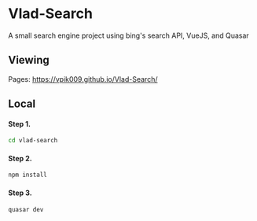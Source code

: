 # Vlad-Search
A small search engine project using bing's search API, VueJS, and Quasar

## Viewing
Pages: https://vpik009.github.io/Vlad-Search/

## Local

#### Step 1. 
```bash
cd vlad-search
```
#### Step 2. 
```bash
npm install
```
#### Step 3. 
```bash
quasar dev
```
